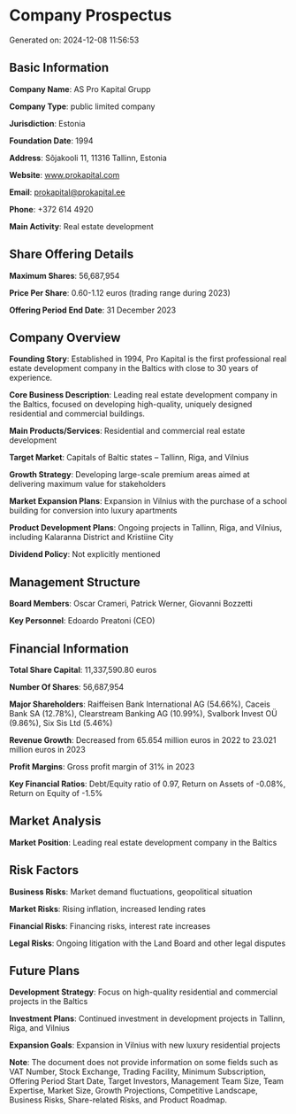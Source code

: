 # Company Prospectus

Generated on: 2024-12-08 11:56:53

## Basic Information

**Company Name**: AS Pro Kapital Grupp

**Company Type**: public limited company

**Jurisdiction**: Estonia

**Foundation Date**: 1994

**Address**: Sõjakooli 11, 11316 Tallinn, Estonia

**Website**: www.prokapital.com

**Email**: prokapital@prokapital.ee

**Phone**: +372 614 4920

**Main Activity**: Real estate development

## Share Offering Details

**Maximum Shares**: 56,687,954

**Price Per Share**: 0.60-1.12 euros (trading range during 2023)

**Offering Period End Date**: 31 December 2023

## Company Overview

**Founding Story**: Established in 1994, Pro Kapital is the first professional real estate development company in the Baltics with close to 30 years of experience.

**Core Business Description**: Leading real estate development company in the Baltics, focused on developing high-quality, uniquely designed residential and commercial buildings.

**Main Products/Services**: Residential and commercial real estate development

**Target Market**: Capitals of Baltic states – Tallinn, Riga, and Vilnius

**Growth Strategy**: Developing large-scale premium areas aimed at delivering maximum value for stakeholders

**Market Expansion Plans**: Expansion in Vilnius with the purchase of a school building for conversion into luxury apartments

**Product Development Plans**: Ongoing projects in Tallinn, Riga, and Vilnius, including Kalaranna District and Kristiine City

**Dividend Policy**: Not explicitly mentioned

## Management Structure

**Board Members**: Oscar Crameri, Patrick Werner, Giovanni Bozzetti

**Key Personnel**: Edoardo Preatoni (CEO)

## Financial Information

**Total Share Capital**: 11,337,590.80 euros

**Number Of Shares**: 56,687,954

**Major Shareholders**: Raiffeisen Bank International AG (54.66%), Caceis Bank SA (12.78%), Clearstream Banking AG (10.99%), Svalbork Invest OÜ (9.86%), Six Sis Ltd (5.46%)

**Revenue Growth**: Decreased from 65.654 million euros in 2022 to 23.021 million euros in 2023

**Profit Margins**: Gross profit margin of 31% in 2023

**Key Financial Ratios**: Debt/Equity ratio of 0.97, Return on Assets of -0.08%, Return on Equity of -1.5%

## Market Analysis

**Market Position**: Leading real estate development company in the Baltics

## Risk Factors

**Business Risks**: Market demand fluctuations, geopolitical situation

**Market Risks**: Rising inflation, increased lending rates

**Financial Risks**: Financing risks, interest rate increases

**Legal Risks**: Ongoing litigation with the Land Board and other legal disputes

## Future Plans

**Development Strategy**: Focus on high-quality residential and commercial projects in the Baltics

**Investment Plans**: Continued investment in development projects in Tallinn, Riga, and Vilnius

**Expansion Goals**: Expansion in Vilnius with new luxury residential projects

**Note**: The document does not provide information on some fields such as VAT Number, Stock Exchange, Trading Facility, Minimum Subscription, Offering Period Start Date, Target Investors, Management Team Size, Team Expertise, Market Size, Growth Projections, Competitive Landscape, Business Risks, Share-related Risks, and Product Roadmap.

